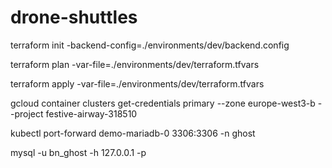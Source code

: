 # drone-shuttles


terraform init -backend-config=./environments/dev/backend.config

terraform plan -var-file=./environments/dev/terraform.tfvars

terraform apply -var-file=./environments/dev/terraform.tfvars

gcloud container clusters get-credentials primary --zone europe-west3-b --project festive-airway-318510

kubectl port-forward demo-mariadb-0 3306:3306 -n ghost

mysql -u bn_ghost -h 127.0.0.1 -p
